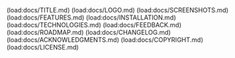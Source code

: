 (load:docs/TITLE.md)
(load:docs/LOGO.md)
(load:docs/SCREENSHOTS.md)
(load:docs/FEATURES.md)
(load:docs/INSTALLATION.md)
(load:docs/TECHNOLOGIES.md)
(load:docs/FEEDBACK.md)
(load:docs/ROADMAP.md)
(load:docs/CHANGELOG.md)
(load:docs/ACKNOWLEDGMENTS.md)
(load:docs/COPYRIGHT.md)
(load:docs/LICENSE.md)
